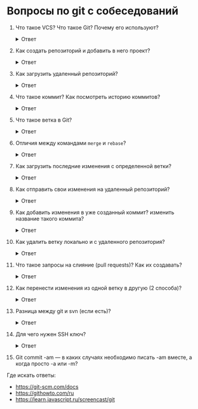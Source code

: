 # Вопросы по git с собеседований

1. Что такое VCS? Что такое Git? Почему его используют?

    <details>
      <summary>Ответ</summary>
      Version Control System, для облегчения работы с изменяющейся информацией.

      https://ru.wikipedia.org/wiki/%D0%A1%D0%B8%D1%81%D1%82%D0%B5%D0%BC%D0%B0_%D1%83%D0%BF%D1%80%D0%B0%D0%B2%D0%BB%D0%B5%D0%BD%D0%B8%D1%8F_%D0%B2%D0%B5%D1%80%D1%81%D0%B8%D1%8F%D0%BC%D0%B8
    </details>

1. Как создать репозиторий и добавить в него проект?

    <details>
      <summary>Ответ</summary>

      * Создание на гитхабе
      * `git init` у себя
      * `git remote add origin (название репо)`
      * `git push -u origin master`
      * `git pull` (взять изменения проекта)
    </details>

1. Как загрузить удаленный репозиторий?

    <details>
      <summary>Ответ</summary>
      `git clone <адрес репозитория>`
    </details>

1. Что такое коммит? Как посмотреть историю коммитов?

    <details>
      <summary>Ответ</summary>
      Подтверждение изменений.

      `git log`
    </details>

1. Что такое ветка в Git?

    <details>
      <summary>Ответ</summary>
      Ответвление от основной ветки для работы с определенной фичей.
    </details>

1. Отличия между командами `merge` и `rebase`?

    <details>
      <summary>Ответ</summary>

      Отличие в качестве и красоте истории, при `rebase` коммит встает на первое место и история становится красивой.
    </details>

1. Как загрузить последние изменения с определенной ветки?

    <details>
      <summary>Ответ</summary>
      `git pull --rebase`
    </details>

1. Как отправить свои изменения на удаленный репозиторий?

    <details>
      <summary>Ответ</summary>

      * `git add .`
      * `git commit -m "Commit message"
      * `git push`
    </details>

1. Как добавить изменения в уже созданный коммит? изменить название такого коммита?

    <details>
      <summary>Ответ</summary>

      * `git add .`
      * `git commit --amend`
    </details>

1. Как удалить ветку локально и с удаленного репозитория?

    <details>
      <summary>Ответ</summary>

      * `git branch -d new-branch`
      * `git branch -d origin new-branch`
      * `git push origin :new-branch`
    </details>

1. Что такое запросы на слияние (pull requests)? Как их создавать?

    <details>
      <summary>Ответ</summary>
      https://www.youtube.com/watch?v=M7ZYkjOWr6g

      https://www.youtube.com/watch?v=Wz7RDh6CylI
    </details>

1. Как перенести изменения из одной ветку в другую (2 способа)?

    <details>
      <summary>Ответ</summary>
      Использовать cherry-pick

      https://www.youtube.com/watch?v=BP53rBf1PUE

      https://www.youtube.com/watch?v=-fDa6ntlBXg

      Второй способ немного сложнее, нужно сделать ответвление и затем смержить в обе ветки код.
    </details>

1. Разница между git и svn (если есть)?

    <details>
      <summary>Ответ</summary>
      Главное отличие Git от Subversion заключается в том, что Git — распределенная система контроля версий.
      
      * Git дает нам нормальное шифрование «из коробки», безо всяких танцев с бубнами, как в случае с Subversion.
      * В отличие от Subversion, если сервер с «главным» репозиторием, куда пушат свои изменения все разработчики 
      (хотя формально в Git нет никакого «главного» репозитория), вдруг прилег — ничего страшного. Делаем коммиты в 
      локальный репозиторий и ждем, когда сервер вернется.
      * Сервер вообще не нужен. Можно работать локально.
      * Git не раскидывает по каталогам служебную информацию (файл «.svn»?), вместо этого она хранится только в корне
       репозитория.
    </details>
1. Для чего нужен SSH ключ?

    <details>
      <summary>Ответ</summary>
      ssh ключи используются для облегчённой авторизации на различных сервисах.

      ssh ключ состоит из двух частей

      * id_rsa — закрытая часть, которая должна быть доступна только вам, ни кому и ни когда нельзя давать к ней доступ, этот файл можно переносить с компа на ком. так чтобы был у вас был только 1 ключ, но тут свои риски, например у вас в одном месте кто-то получил доступ к $HOME, следовательно все ваши акаунты потенциально взломали
      * id_rsa.pub — открытая часть, бесполезна без закрытой, её можно показывать всем, можно даже повесить на своём сайте, чтобы желающие дать вам доступ на свой сервер могли быстро добавить ваш открытый ключ в файл `~/.ssh/authorized_keys`.
    </details>

1. Git commit -am — в каких случаях необходимо писать -am вместе, а когда просто -a или -m?

Где искать ответы:

* https://git-scm.com/docs
* https://githowto.com/ru
* https://learn.javascript.ru/screencast/git
